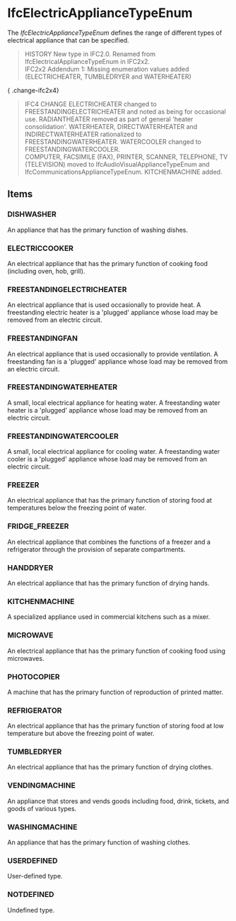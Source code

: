 # IfcElectricApplianceTypeEnum

The _IfcElectricApplianceTypeEnum_ defines the range of different types of electrical appliance that can be specified.

> HISTORY  New type in IFC2.0. Renamed from IfcElectricalApplianceTypeEnum in IFC2x2.  
> IFC2x2 Addendum 1: Missing enumeration values added (ELECTRICHEATER, TUMBLEDRYER and WATERHEATER)

{ .change-ifc2x4}
> IFC4 CHANGE  ELECTRICHEATER changed to FREESTANDINGELECTRICHEATER and noted as being for occasional use. RADIANTHEATER removed as part of general 'heater consolidation'. WATERHEATER, DIRECTWATERHEATER and INDIRECTWATERHEATER rationalized to FREESTANDINGWATERHEATER. WATERCOOLER changed to FREESTANDINGWATERCOOLER.   
> COMPUTER, FACSIMILE (FAX), PRINTER, SCANNER, TELEPHONE, TV (TELEVISION) moved to IfcAudioVisualApplianceTypeEnum and IfcCommunicationsApplianceTypeEnum. KITCHENMACHINE added.

## Items

### DISHWASHER
An appliance that has the primary function of washing dishes.

### ELECTRICCOOKER
An electrical appliance that has the primary function of cooking food (including oven, hob, grill).

### FREESTANDINGELECTRICHEATER
An electrical appliance that is used occasionally to provide heat. A freestanding electric heater is a 'plugged' appliance whose load may be removed from an electric circuit.

### FREESTANDINGFAN
An electrical appliance that is used occasionally to provide ventilation. A freestanding fan is a 'plugged' appliance whose load may be removed from an electric circuit.

### FREESTANDINGWATERHEATER
A small, local electrical appliance for heating water. A freestanding water heater is a 'plugged' appliance whose load may be removed from an electric circuit.

### FREESTANDINGWATERCOOLER
A small, local electrical appliance for cooling water. A freestanding water cooler is a 'plugged' appliance whose load may be removed from an electric circuit.

### FREEZER
An electrical appliance that has the primary function of storing food at temperatures below the freezing point of water.

### FRIDGE_FREEZER
An electrical appliance that combines the functions of a freezer and a refrigerator through the provision of separate compartments.

### HANDDRYER
An electrical appliance that has the primary function of drying hands.

### KITCHENMACHINE
A specialized appliance used in commercial kitchens such as a mixer.

### MICROWAVE
An electrical appliance that has the primary function of cooking food using microwaves.

### PHOTOCOPIER
A machine that has the primary function of reproduction of printed matter.

### REFRIGERATOR
An electrical appliance that has the primary function of storing food at low temperature but above the freezing point of water.

### TUMBLEDRYER
An electrical appliance that has the primary function of drying clothes.

### VENDINGMACHINE
An appliance that stores and vends goods including food, drink, tickets, and goods of various types.

### WASHINGMACHINE
An appliance that has the primary function of washing clothes.

### USERDEFINED
User-defined type.

### NOTDEFINED
Undefined type.
